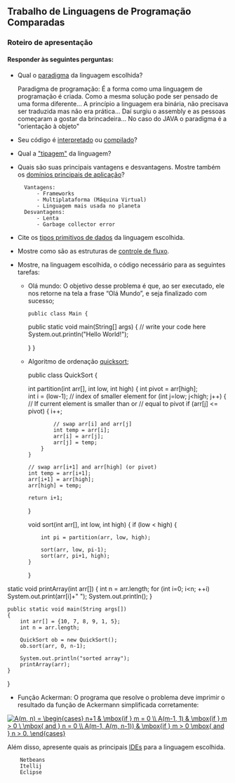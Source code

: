 ## Trabalho de Linguagens de Programação Comparadas

### Roteiro de apresentação

#### Responder às seguintes perguntas:

+ Qual o [paradigma](https://en.wikipedia.org/wiki/Programming_paradigm) da linguagem escolhida?
    
    Paradigma de programação: É a forma como uma linguagem de programação é criada. Como a mesma solução pode ser pensado de uma forma  diferente... A princípio a linguagem era binária, não precisava ser traduzida mas não era prática... Daí surgiu o assembly e as pessoas começaram a gostar da brincadeira...
    No caso do JAVA o paradigma é a "orientação à objeto"

+ Seu código é [interpretado](https://en.wikipedia.org/wiki/Interpreted_language) ou [compilado](https://en.wikipedia.org/wiki/Compiled_language)?

    
+ Qual a ["tipagem"](https://en.wikipedia.org/wiki/Strong_and_weak_typing) da linguagem?

    
+ Quais são suas principais vantagens e desvantagens. Mostre também os [domínios principais de aplicação](https://tomassetti.me/best-programming-languages/)?
    
        Vantagens:
            - Frameworks
            - Multiplataforma (Máquina Virtual)
            - Linguagem mais usada no planeta
        Desvantagens:
            - Lenta
            - Garbage collector error

    
+ Cite os [tipos primitivos de dados](https://en.wikipedia.org/wiki/Primitive_data_type) da linguagem escolhida.

    
+ Mostre como são as estruturas de [controle de fluxo](https://en.wikipedia.org/wiki/Control_flow).  

    
+ Mostre, na linguagem escolhida, o código necessário para as seguintes tarefas:  
  + Olá mundo: O objetivo desse problema é que, ao ser executado, ele nos retorne na tela a frase “Olá
Mundo”, e seja finalizado com sucesso;

        public class Main {

    public static void main(String[] args) {
	    // write your code here
	    System.out.println("Hello World!");
	    
    }
}
        
        
    
  + Algoritmo de ordenação [quicksort](https://en.wikipedia.org/wiki/Sorting_algorithm#Quicksort);
    
   
      public class QuickSort {
       
    int partition(int arr[], int low, int high) 
    { 
        int pivot = arr[high];  
        int i = (low-1); // index of smaller element 
        for (int j=low; j<high; j++) 
        { 
            // If current element is smaller than or 
            // equal to pivot 
            if (arr[j] <= pivot) 
            { 
                i++; 
  
                // swap arr[i] and arr[j] 
                int temp = arr[i]; 
                arr[i] = arr[j]; 
                arr[j] = temp; 
            } 
        } 
  
        // swap arr[i+1] and arr[high] (or pivot) 
        int temp = arr[i+1]; 
        arr[i+1] = arr[high]; 
        arr[high] = temp; 
  
        return i+1; 
    } 
  
 
    void sort(int arr[], int low, int high) 
    { 
        if (low < high) 
        { 

            int pi = partition(arr, low, high); 
   
            sort(arr, low, pi-1); 
            sort(arr, pi+1, high); 
        } 
    } 

static void printArray(int arr[]) 
    { 
        int n = arr.length; 
        for (int i=0; i<n; ++i) 
            System.out.print(arr[i]+" "); 
        System.out.println(); 
    } 
  
    public static void main(String args[]) 
    { 
        int arr[] = {10, 7, 8, 9, 1, 5}; 
        int n = arr.length; 
  
        QuickSort ob = new QuickSort(); 
        ob.sort(arr, 0, n-1); 
  
        System.out.println("sorted array"); 
        printArray(arr); 
    } 
} 
      
      
  + Função Ackerman: O programa que resolve o problema deve imprimir o resultado da função de Ackermann simplificada corretamente:
<p>
<a href="https://www.codecogs.com/eqnedit.php?latex=A(m,&space;n)&space;=&space;
\begin{cases}&space;n&plus;1&space;&&space;\mbox{if&space;}&space;m&space;=&space;0&space;
\\&space;A(m-1,&space;1)&space;&&space;\mbox{if&space;}&space;m&space;>&space;0&space;\&space;
\mbox{&space;and&space;}&space;n&space;=&space;0&space;\\&space;A(m-1,&space;A(m,&space;n-1))&space;&&space;
\mbox{if&space;}&space;m&space;>&space;0&space;\mbox{&space;and&space;}&space;n&space;>&space;0.&space;
\end{cases}" target="_blank"><img src="https://latex.codecogs.com/gif.latex?A(m,&space;n)&space;=&space;\begin{cases}&space;n&plus;1&space;&&space;\mbox{if&space;}&space;m&space;=&space;0&space;\\&space;A(m-1,&space;1)&space;&&space;\mbox{if&space;}&space;m&space;>&space;0&space;\&space;\mbox{&space;and&space;}&space;n&space;=&space;0&space;\\&space;A(m-1,&space;A(m,&space;n-1))&space;&&space;\mbox{if&space;}&space;m&space;>&space;0&space;\mbox{&space;and&space;}&space;n&space;>&space;0.&space;\end{cases}" title="A(m, n) = \begin{cases} n+1 & \mbox{if } m = 0 \\ A(m-1, 1) & \mbox{if } m > 0 \ \mbox{ and } n = 0 \\ A(m-1, A(m, n-1)) & \mbox{if } m > 0 \mbox{ and } n > 0. \end{cases}" /></a>
</p>  


Além disso, apresente quais as principais [IDEs](https://en.wikipedia.org/wiki/Integrated_development_environment) para a linguagem escolhida.

    
        Netbeans
        Itellij
        Eclipse
        